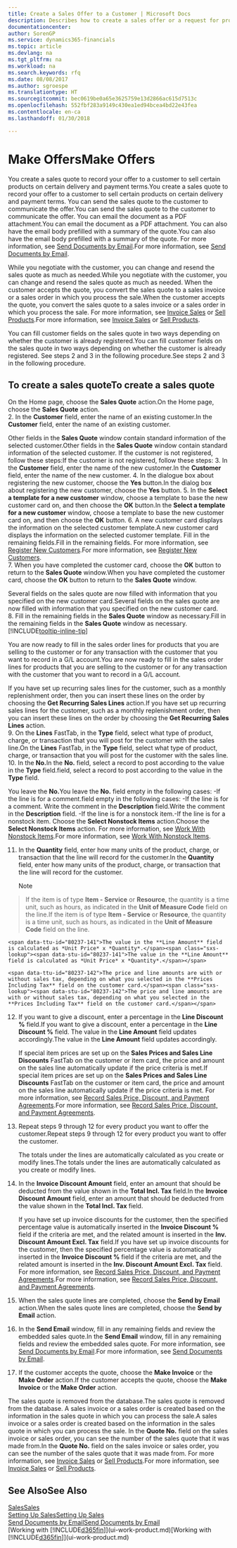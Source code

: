 ```yaml
---
title: Create a Sales Offer to a Customer | Microsoft Docs
description: Describes how to create a sales offer or a request for proposal (RFQ) document to record your offer to a customer to sell products under certain terms.
documentationcenter: 
author: SorenGP
ms.service: dynamics365-financials
ms.topic: article
ms.devlang: na
ms.tgt_pltfrm: na
ms.workload: na
ms.search.keywords: rfq
ms.date: 08/08/2017
ms.author: sgroespe
ms.translationtype: HT
ms.sourcegitcommit: bec0619be0a65e3625759e13d2866ac615d7513c
ms.openlocfilehash: 552fbf283a9149c430ea1ed94bcea4bd22e43fea
ms.contentlocale: en-ca
ms.lasthandoff: 01/30/2018

---
```

# <a name="make-offers"></a><span data-ttu-id="80237-103">Make Offers</span><span class="sxs-lookup"><span data-stu-id="80237-103">Make Offers</span></span>
<span data-ttu-id="80237-104">You create a sales quote to record your offer to a customer to sell certain products on certain delivery and payment terms.</span><span class="sxs-lookup"><span data-stu-id="80237-104">You create a sales quote to record your offer to a customer to sell certain products on certain delivery and payment terms.</span></span> <span data-ttu-id="80237-105">You can send the sales quote to the customer to communicate the offer.</span><span class="sxs-lookup"><span data-stu-id="80237-105">You can send the sales quote to the customer to communicate the offer.</span></span> <span data-ttu-id="80237-106">You can email the document as a PDF attachment.</span><span class="sxs-lookup"><span data-stu-id="80237-106">You can email the document as a PDF attachment.</span></span> <span data-ttu-id="80237-107">You can also have the email body prefilled with a summary of the quote.</span><span class="sxs-lookup"><span data-stu-id="80237-107">You can also have the email body prefilled with a summary of the quote.</span></span> <span data-ttu-id="80237-108">For more information, see [Send Documents by Email](ui-how-send-documents-email.md).</span><span class="sxs-lookup"><span data-stu-id="80237-108">For more information, see [Send Documents by Email](ui-how-send-documents-email.md).</span></span>

<span data-ttu-id="80237-109">While you negotiate with the customer, you can change and resend the sales quote as much as needed.</span><span class="sxs-lookup"><span data-stu-id="80237-109">While you negotiate with the customer, you can change and resend the sales quote as much as needed.</span></span> <span data-ttu-id="80237-110">When the customer accepts the quote, you convert the sales quote to a sales invoice or a sales order in which you process the sale.</span><span class="sxs-lookup"><span data-stu-id="80237-110">When the customer accepts the quote, you convert the sales quote to a sales invoice or a sales order in which you process the sale.</span></span> <span data-ttu-id="80237-111">For more information, see [Invoice Sales](sales-how-invoice-sales.md) or [Sell Products](sales-how-sell-products.md).</span><span class="sxs-lookup"><span data-stu-id="80237-111">For more information, see [Invoice Sales](sales-how-invoice-sales.md) or [Sell Products](sales-how-sell-products.md).</span></span>

<span data-ttu-id="80237-112">You can fill customer fields on the sales quote in two ways depending on whether the customer is already registered.</span><span class="sxs-lookup"><span data-stu-id="80237-112">You can fill customer fields on the sales quote in two ways depending on whether the customer is already registered.</span></span> <span data-ttu-id="80237-113">See steps 2 and 3 in the following procedure.</span><span class="sxs-lookup"><span data-stu-id="80237-113">See steps 2 and 3 in the following procedure.</span></span>

## <a name="to-create-a-sales-quote"></a><span data-ttu-id="80237-114">To create a sales quote</span><span class="sxs-lookup"><span data-stu-id="80237-114">To create a sales quote</span></span>
<span data-ttu-id="80237-115">On the Home page,  choose the **Sales Quote** action.</span><span class="sxs-lookup"><span data-stu-id="80237-115">On the Home page,  choose the **Sales Quote** action.</span></span>  
2. <span data-ttu-id="80237-116">In the **Customer** field, enter the name of an existing customer.</span><span class="sxs-lookup"><span data-stu-id="80237-116">In the **Customer** field, enter the name of an existing customer.</span></span>

   <span data-ttu-id="80237-117">Other fields in the **Sales Quote** window contain standard information of the selected customer.</span><span class="sxs-lookup"><span data-stu-id="80237-117">Other fields in the **Sales Quote** window contain standard information of the selected customer.</span></span> <span data-ttu-id="80237-118">If the customer is not registered, follow these steps:</span><span class="sxs-lookup"><span data-stu-id="80237-118">If the customer is not registered, follow these steps:</span></span>
3. <span data-ttu-id="80237-119">In the **Customer** field, enter the name of the new customer.</span><span class="sxs-lookup"><span data-stu-id="80237-119">In the **Customer** field, enter the name of the new customer.</span></span>
4. <span data-ttu-id="80237-120">In the dialogue box about registering the new customer, choose the **Yes** button.</span><span class="sxs-lookup"><span data-stu-id="80237-120">In the dialog box about registering the new customer, choose the **Yes** button.</span></span>
5. <span data-ttu-id="80237-121">In the **Select a template for a new customer** window, choose a template to base the new customer card on, and then choose the **OK** button.</span><span class="sxs-lookup"><span data-stu-id="80237-121">In the **Select a template for a new customer** window, choose a template to base the new customer card on, and then choose the **OK** button.</span></span>
6. <span data-ttu-id="80237-122">A new customer card displays the information on the selected customer template.</span><span class="sxs-lookup"><span data-stu-id="80237-122">A new customer card displays the information on the selected customer template.</span></span> <span data-ttu-id="80237-123">Fill in the remaining fields.</span><span class="sxs-lookup"><span data-stu-id="80237-123">Fill in the remaining fields.</span></span> <span data-ttu-id="80237-124">For more information, see [Register New Customers](sales-how-register-new-customers.md).</span><span class="sxs-lookup"><span data-stu-id="80237-124">For more information, see [Register New Customers](sales-how-register-new-customers.md).</span></span>  
7. <span data-ttu-id="80237-125">When you have completed the customer card, choose the **OK** button to return to the **Sales Quote** window.</span><span class="sxs-lookup"><span data-stu-id="80237-125">When you have completed the customer card, choose the **OK** button to return to the **Sales Quote** window.</span></span>

   <span data-ttu-id="80237-126">Several fields on the sales quote are now filled with information that you specified on the new customer card.</span><span class="sxs-lookup"><span data-stu-id="80237-126">Several fields on the sales quote are now filled with information that you specified on the new customer card.</span></span>  
8. <span data-ttu-id="80237-127">Fill in the remaining fields in the **Sales Quote** window as necessary.</span><span class="sxs-lookup"><span data-stu-id="80237-127">Fill in the remaining fields in the **Sales Quote** window as necessary.</span></span> [!INCLUDE[tooltip-inline-tip](includes/tooltip-inline-tip_md.md)]  

<span data-ttu-id="80237-128">You are now ready to fill in the sales order lines for products that you are selling to the customer or for any transaction with the customer that you want to record in a G/L account.</span><span class="sxs-lookup"><span data-stu-id="80237-128">You are now ready to fill in the sales order lines for products that you are selling to the customer or for any transaction with the customer that you want to record in a G/L account.</span></span>   

<span data-ttu-id="80237-129">If you have set up recurring sales lines for the customer, such as a monthly replenishment order, then you can insert these lines on the order by choosing the **Get Recurring Sales Lines** action.</span><span class="sxs-lookup"><span data-stu-id="80237-129">If you have set up recurring sales lines for the customer, such as a monthly replenishment order, then you can insert these lines on the order by choosing the **Get Recurring Sales Lines** action.</span></span>  
9. <span data-ttu-id="80237-130">On the **Lines** FastTab, in the **Type** field, select what type of product, charge, or transaction that you will post for the customer with the sales line.</span><span class="sxs-lookup"><span data-stu-id="80237-130">On the **Lines** FastTab, in the **Type** field, select what type of product, charge, or transaction that you will post for the customer with the sales line.</span></span>
10. <span data-ttu-id="80237-131">In the **No.**</span><span class="sxs-lookup"><span data-stu-id="80237-131">In the **No.**</span></span> <span data-ttu-id="80237-132">field, select a record to post according to the value in the **Type** field.</span><span class="sxs-lookup"><span data-stu-id="80237-132">field, select a record to post according to the value in the **Type** field.</span></span>

 <span data-ttu-id="80237-133">You leave the **No.**</span><span class="sxs-lookup"><span data-stu-id="80237-133">You leave the **No.**</span></span> <span data-ttu-id="80237-134">field empty in the following cases: -If the line is for a comment.</span><span class="sxs-lookup"><span data-stu-id="80237-134">field empty in the following cases: -If the line is for a comment.</span></span> <span data-ttu-id="80237-135">Write the comment in the **Description** field.</span><span class="sxs-lookup"><span data-stu-id="80237-135">Write the comment in the **Description** field.</span></span>
 <span data-ttu-id="80237-136">-If the line is for a nonstock item.</span><span class="sxs-lookup"><span data-stu-id="80237-136">-If the line is for a nonstock item.</span></span> <span data-ttu-id="80237-137">Choose the **Select Nonstock Items** action.</span><span class="sxs-lookup"><span data-stu-id="80237-137">Choose the **Select Nonstock Items** action.</span></span> <span data-ttu-id="80237-138">For more information, see [Work With Nonstock Items](inventory-how-work-nonstock-items.md).</span><span class="sxs-lookup"><span data-stu-id="80237-138">For more information, see [Work With Nonstock Items](inventory-how-work-nonstock-items.md).</span></span>

11. <span data-ttu-id="80237-139">In the **Quantity** field, enter how many units of the product, charge, or transaction that the line will record for the customer.</span><span class="sxs-lookup"><span data-stu-id="80237-139">In the **Quantity** field, enter how many units of the product, charge, or transaction that the line will record for the customer.</span></span>

    > [!NOTE]  
>   <span data-ttu-id="80237-140">If the item is of type **Item - Service** or **Resource**, the quantity is a time unit, such as hours, as indicated in the **Unit of Measure Code** field on the line.</span><span class="sxs-lookup"><span data-stu-id="80237-140">If the item is of type **Item - Service** or **Resource**, the quantity is a time unit, such as hours, as indicated in the **Unit of Measure Code** field on the line.</span></span>  

    <span data-ttu-id="80237-141">The value in the **Line Amount** field is calculated as *Unit Price* x *Quantity*.</span><span class="sxs-lookup"><span data-stu-id="80237-141">The value in the **Line Amount** field is calculated as *Unit Price* x *Quantity*.</span></span>  

    <span data-ttu-id="80237-142">The price and line amounts are with or without sales tax, depending on what you selected in the **Prices Including Tax** field on the customer card.</span><span class="sxs-lookup"><span data-stu-id="80237-142">The price and line amounts are with or without sales tax, depending on what you selected in the **Prices Including Tax** field on the customer card.</span></span>  
12. <span data-ttu-id="80237-143">If you want to give a discount, enter a percentage in the **Line Discount %** field.</span><span class="sxs-lookup"><span data-stu-id="80237-143">If you want to give a discount, enter a percentage in the **Line Discount %** field.</span></span> <span data-ttu-id="80237-144">The value in the **Line Amount** field updates accordingly.</span><span class="sxs-lookup"><span data-stu-id="80237-144">The value in the **Line Amount** field updates accordingly.</span></span>  

    <span data-ttu-id="80237-145">If special item prices are set up on the **Sales Prices and Sales Line Discounts** FastTab on the customer or item card, the price and amount on the sales line automatically update if the price criteria is met.</span><span class="sxs-lookup"><span data-stu-id="80237-145">If special item prices are set up on the **Sales Prices and Sales Line Discounts** FastTab on the customer or item card, the price and amount on the sales line automatically update if the price criteria is met.</span></span> <span data-ttu-id="80237-146">For more information, see [Record Sales Price, Discount, and Payment Agreements](sales-how-record-sales-price-discount-payment-agreements.md).</span><span class="sxs-lookup"><span data-stu-id="80237-146">For more information, see [Record Sales Price, Discount, and Payment Agreements](sales-how-record-sales-price-discount-payment-agreements.md).</span></span>  
13. <span data-ttu-id="80237-147">Repeat steps 9 through 12 for every product you want to offer the customer.</span><span class="sxs-lookup"><span data-stu-id="80237-147">Repeat steps 9 through 12 for every product you want to offer the customer.</span></span>  

    <span data-ttu-id="80237-148">The totals under the lines are automatically calculated as you create or modify lines.</span><span class="sxs-lookup"><span data-stu-id="80237-148">The totals under the lines are automatically calculated as you create or modify lines.</span></span>  
14. <span data-ttu-id="80237-149">In the **Invoice Discount Amount** field, enter an amount that should be deducted from the value shown in the **Total Incl. Tax** field.</span><span class="sxs-lookup"><span data-stu-id="80237-149">In the **Invoice Discount Amount** field, enter an amount that should be deducted from the value shown in the **Total Incl. Tax** field.</span></span>

    <span data-ttu-id="80237-150">If you have set up invoice discounts for the customer, then the specified percentage value is automatically inserted in the **Invoice Discount %** field if the criteria are met, and the related amount is inserted in the **Inv. Discount Amount Excl. Tax** field.</span><span class="sxs-lookup"><span data-stu-id="80237-150">If you have set up invoice discounts for the customer, then the specified percentage value is automatically inserted in the **Invoice Discount %** field if the criteria are met, and the related amount is inserted in the **Inv. Discount Amount Excl. Tax** field.</span></span> <span data-ttu-id="80237-151">For more information, see [Record Sales Price, Discount, and Payment Agreements](sales-how-record-sales-price-discount-payment-agreements.md).</span><span class="sxs-lookup"><span data-stu-id="80237-151">For more information, see [Record Sales Price, Discount, and Payment Agreements](sales-how-record-sales-price-discount-payment-agreements.md).</span></span>
15. <span data-ttu-id="80237-152">When the sales quote lines are completed, choose the **Send by Email** action.</span><span class="sxs-lookup"><span data-stu-id="80237-152">When the sales quote lines are completed, choose the **Send by Email** action.</span></span>
16. <span data-ttu-id="80237-153">In the **Send Email** window, fill in any remaining fields and review the embedded sales quote.</span><span class="sxs-lookup"><span data-stu-id="80237-153">In the **Send Email** window, fill in any remaining fields and review the embedded sales quote.</span></span> <span data-ttu-id="80237-154">For more information, see [Send Documents by Email](ui-how-send-documents-email.md).</span><span class="sxs-lookup"><span data-stu-id="80237-154">For more information, see [Send Documents by Email](ui-how-send-documents-email.md).</span></span>
17. <span data-ttu-id="80237-155">If the customer accepts the quote, choose the **Make Invoice** or the **Make Order** action.</span><span class="sxs-lookup"><span data-stu-id="80237-155">If the customer accepts the quote, choose the **Make Invoice** or the **Make Order** action.</span></span>

<span data-ttu-id="80237-156">The sales quote is removed from the database.</span><span class="sxs-lookup"><span data-stu-id="80237-156">The sales quote is removed from the database.</span></span> <span data-ttu-id="80237-157">A sales invoice or a sales order is created based on the information in the sales quote in which you can process the sale.</span><span class="sxs-lookup"><span data-stu-id="80237-157">A sales invoice or a sales order is created based on the information in the sales quote in which you can process the sale.</span></span> <span data-ttu-id="80237-158">In the **Quote No.** field on the sales invoice or sales order, you can see the number of the sales quote that it was made from.</span><span class="sxs-lookup"><span data-stu-id="80237-158">In the **Quote No.** field on the sales invoice or sales order, you can see the number of the sales quote that it was made from.</span></span> <span data-ttu-id="80237-159">For more information, see [Invoice Sales](sales-how-invoice-sales.md) or [Sell Products](sales-how-sell-products.md).</span><span class="sxs-lookup"><span data-stu-id="80237-159">For more information, see [Invoice Sales](sales-how-invoice-sales.md) or [Sell Products](sales-how-sell-products.md).</span></span>

## <a name="see-also"></a><span data-ttu-id="80237-160">See Also</span><span class="sxs-lookup"><span data-stu-id="80237-160">See Also</span></span>
[<span data-ttu-id="80237-161">Sales</span><span class="sxs-lookup"><span data-stu-id="80237-161">Sales</span></span>](sales-manage-sales.md)  
[<span data-ttu-id="80237-162">Setting Up Sales</span><span class="sxs-lookup"><span data-stu-id="80237-162">Setting Up Sales</span></span>](sales-setup-sales.md)  
[<span data-ttu-id="80237-163">Send Documents by Email</span><span class="sxs-lookup"><span data-stu-id="80237-163">Send Documents by Email</span></span>](ui-how-send-documents-email.md)  
<span data-ttu-id="80237-164">[Working with [!INCLUDE[d365fin](includes/d365fin_md.md)]](ui-work-product.md)</span><span class="sxs-lookup"><span data-stu-id="80237-164">[Working with [!INCLUDE[d365fin](includes/d365fin_md.md)]](ui-work-product.md)</span></span>

